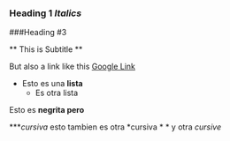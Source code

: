 ### Heading 1 *Italics*
###Heading #3

** This is Subtitle **

But also a link like this [Google Link](http://google.com)

* Esto es una **lista**
  * Es otra lista

Esto es **negrita pero**

****cursiva* esto tambien es otra *cursiva * * y otra *cursive*